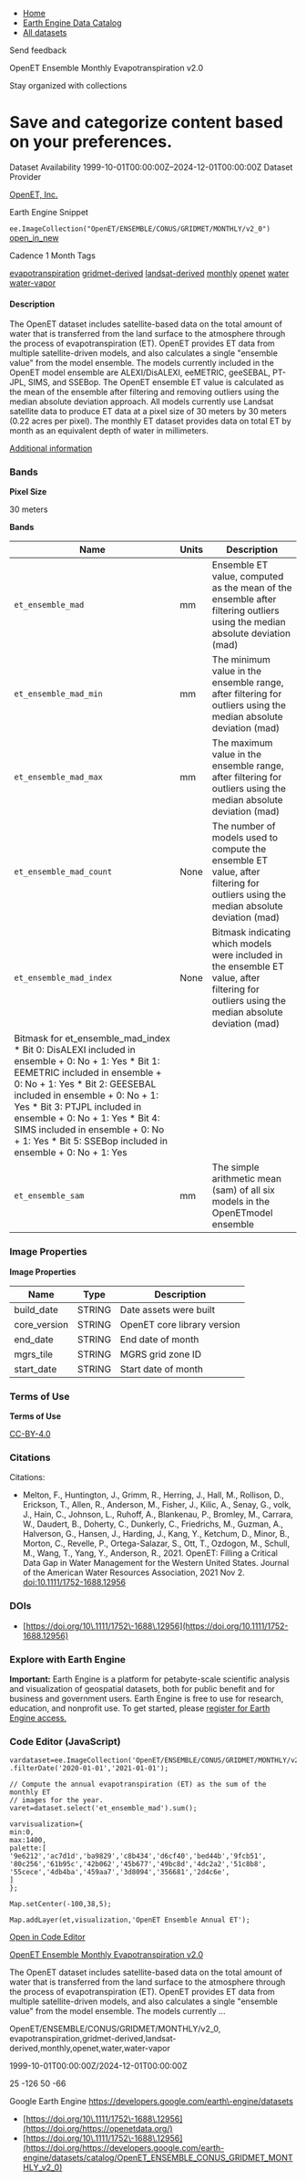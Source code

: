 



* [Home](https://developers.google.com/)
* [Earth Engine Data Catalog](https://developers.google.com/earth-engine/datasets)
* [All datasets](https://developers.google.com/earth-engine/datasets/catalog)





 
 
 Send feedback
 
 

OpenET Ensemble Monthly Evapotranspiration v2\.0


 
 Stay organized with collections
 

 
 Save and categorize content based on your preferences.
==================================================================================================================================================








Dataset Availability
1999\-10\-01T00:00:00Z–2024\-12\-01T00:00:00Z
Dataset Provider


[OpenET, Inc.](https://openetdata.org/)



Earth Engine Snippet


`ee.ImageCollection("OpenET/ENSEMBLE/CONUS/GRIDMET/MONTHLY/v2_0")` 
[open\_in\_new](https://code.earthengine.google.com/?scriptPath=Examples:Datasets/OpenET/OpenET_ENSEMBLE_CONUS_GRIDMET_MONTHLY_v2_0)





Cadence
1 Month
Tags


[evapotranspiration](/earth-engine/datasets/tags/evapotranspiration)
[gridmet\-derived](/earth-engine/datasets/tags/gridmet-derived)
[landsat\-derived](/earth-engine/datasets/tags/landsat-derived)
[monthly](/earth-engine/datasets/tags/monthly)
[openet](/earth-engine/datasets/tags/openet)
[water](/earth-engine/datasets/tags/water)
[water\-vapor](/earth-engine/datasets/tags/water-vapor)








#### Description



The OpenET dataset includes satellite\-based data on the total amount of
water that is transferred from the land surface to the atmosphere through
the process of evapotranspiration (ET). OpenET provides ET data from
multiple satellite\-driven models, and also calculates a single "ensemble
value" from the model ensemble. The models currently included in the OpenET
model ensemble are ALEXI/DisALEXI, eeMETRIC, geeSEBAL, PT\-JPL, SIMS, and
SSEBop. The OpenET ensemble ET value is calculated as the mean of the
ensemble after filtering and removing outliers using the median absolute
deviation approach. All models currently use Landsat satellite data to
produce ET data at a pixel size of 30 meters by 30 meters (0\.22 acres per
pixel). The monthly ET dataset provides data on total ET by month as an
equivalent depth of water in millimeters.


[Additional information](https://openetdata.org/methodologies/)





### Bands



**Pixel Size**
  
30 meters



**Bands**




| Name | Units | Description |
| --- | --- | --- |
| `et_ensemble_mad` | mm | Ensemble ET value, computed as the mean of the ensemble after filtering outliers using the median absolute deviation (mad) |
| `et_ensemble_mad_min` | mm | The minimum value in the ensemble range, after filtering for outliers using the median absolute deviation (mad) |
| `et_ensemble_mad_max` | mm | The maximum value in the ensemble range, after filtering for outliers using the median absolute deviation (mad) |
| `et_ensemble_mad_count` | None | The number of models used to compute the ensemble ET value, after filtering for outliers using the median absolute deviation (mad) |
| `et_ensemble_mad_index` | None | Bitmask indicating which models were included in the ensemble ET value, after filtering for outliers using the median absolute deviation (mad) |
| Bitmask for et\_ensemble\_mad\_index * Bit 0: DisALEXI included in ensemble 	+ 0: No 	+ 1: Yes * Bit 1: EEMETRIC included in ensemble 	+ 0: No 	+ 1: Yes * Bit 2: GEESEBAL included in ensemble 	+ 0: No 	+ 1: Yes * Bit 3: PTJPL included in ensemble 	+ 0: No 	+ 1: Yes * Bit 4: SIMS included in ensemble 	+ 0: No 	+ 1: Yes * Bit 5: SSEBop included in ensemble 	+ 0: No 	+ 1: Yes | | | | | | | | | | | | | | | | | | | | | | | | | | | | | | | | | | | | | | | | | | | | | | | | | | | | | | | | | | | | | | | | | | | | | | | | | | | | | | | | | | | | | | | | | | | | | | | | | | | |
| `et_ensemble_sam` | mm | The simple arithmetic mean (sam) of all six models in the OpenETmodel ensemble |




### Image Properties


**Image Properties**




| Name | Type | Description |
| --- | --- | --- |
| build\_date | STRING | Date assets were built |
| core\_version | STRING | OpenET core library version |
| end\_date | STRING | End date of month |
| mgrs\_tile | STRING | MGRS grid zone ID |
| start\_date | STRING | Start date of month |




### Terms of Use


**Terms of Use**


[CC\-BY\-4\.0](https://spdx.org/licenses/CC-BY-4.0.html)




### Citations



Citations:
* Melton, F., Huntington, J., Grimm, R., Herring, J., Hall, M., Rollison, D.,
Erickson, T., Allen, R., Anderson, M., Fisher, J., Kilic, A., Senay, G.,
volk, J., Hain, C., Johnson, L., Ruhoff, A., Blankenau, P., Bromley, M.,
Carrara, W., Daudert, B., Doherty, C., Dunkerly, C., Friedrichs, M., Guzman,
A., Halverson, G., Hansen, J., Harding, J., Kang, Y., Ketchum, D., Minor,
B., Morton, C., Revelle, P., Ortega\-Salazar, S., Ott, T., Ozdogon, M.,
Schull, M., Wang, T., Yang, Y., Anderson, R., 2021\. OpenET: Filling a
Critical Data Gap in Water Management for the Western United States.
Journal of the American Water Resources Association, 2021 Nov 2\.
[doi:10\.1111/1752\-1688\.12956](https://doi.org/10.1111/1752-1688.12956)





### DOIs


* [https://doi.org/10\.1111/1752\-1688\.12956](https://doi.org/10.1111/1752-1688.12956)




### Explore with Earth Engine


**Important:** 
 Earth Engine is a platform for petabyte\-scale scientific analysis and visualization of
 geospatial datasets, both for public benefit and for business and government users.
 Earth Engine is free to use for research, education, and nonprofit use. To get started, please
 [register for Earth Engine access.](https://console.cloud.google.com/earth-engine)



### Code Editor (JavaScript)



```
vardataset=ee.ImageCollection('OpenET/ENSEMBLE/CONUS/GRIDMET/MONTHLY/v2_0')
.filterDate('2020-01-01','2021-01-01');

// Compute the annual evapotranspiration (ET) as the sum of the monthly ET
// images for the year.
varet=dataset.select('et_ensemble_mad').sum();

varvisualization={
min:0,
max:1400,
palette:[
'9e6212','ac7d1d','ba9829','c8b434','d6cf40','bed44b','9fcb51',
'80c256','61b95c','42b062','45b677','49bc8d','4dc2a2','51c8b8',
'55cece','4db4ba','459aa7','3d8094','356681','2d4c6e',
]
};

Map.setCenter(-100,38,5);

Map.addLayer(et,visualization,'OpenET Ensemble Annual ET');
```



[Open in Code Editor](https://code.earthengine.google.com/?scriptPath=Examples:Datasets/OpenET/OpenET_ENSEMBLE_CONUS_GRIDMET_MONTHLY_v2_0)


[OpenET Ensemble Monthly Evapotranspiration v2\.0](/earth-engine/datasets/catalog/OpenET_ENSEMBLE_CONUS_GRIDMET_MONTHLY_v2_0)

The OpenET dataset includes satellite\-based data on the total amount of water that is transferred from the land surface to the atmosphere through the process of evapotranspiration (ET). OpenET provides ET data from multiple satellite\-driven models, and also calculates a single "ensemble value" from the model ensemble. The models currently …

 OpenET/ENSEMBLE/CONUS/GRIDMET/MONTHLY/v2\_0,
 evapotranspiration,gridmet\-derived,landsat\-derived,monthly,openet,water,water\-vapor

1999\-10\-01T00:00:00Z/2024\-12\-01T00:00:00Z



 25 \-126 50 \-66
 



Google Earth Engine
https://developers.google.com/earth\-engine/datasets

* [https://doi.org/10\.1111/1752\-1688\.12956](https://doi.org/https://openetdata.org/)
* [https://doi.org/10\.1111/1752\-1688\.12956](https://doi.org/https://developers.google.com/earth-engine/datasets/catalog/OpenET_ENSEMBLE_CONUS_GRIDMET_MONTHLY_v2_0)









